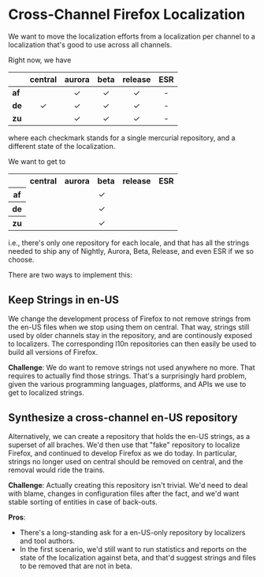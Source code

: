 Cross-Channel Firefox Localization
==================================

We want to move the localization efforts from a localization per channel to
a localization that's good to use across all channels.

Right now, we have

|  | central | aurora | beta | release | ESR |
| --- | :---: | :---: | :---: | :---: | :---: |
| **af** |   | ✓ | ✓ | ✓ | - |
| **de** | ✓ | ✓ | ✓ | ✓ | - |
| **zu** |   | ✓ | ✓ | ✓ | - |

where each checkmark stands for a single mercurial repository, and a different
state of the localization.

We want to get to

<table>
<tr>
<td></td>
<th>central</th>
<th>aurora</th>
<th>beta</th>
<th>release</th>
<th>ESR</th>
</tr>
<tr>
<th>af</th>
<td style="text-align:center;" colspan="5">✓</td>
</tr>
<tr>
<th>de</th>
<td style="text-align:center;" colspan="5">✓</td>
</tr>
<tr>
<th>zu</th>
<td style="text-align:center;" colspan="5">✓</td>
</tr>
</table>

i.e., there's only one repository for each locale, and that has all the strings
needed to ship any of Nightly, Aurora, Beta, Release, and even ESR if we so
choose.

There are two ways to implement this:

Keep Strings in en-US
---------------------

We change the development process of Firefox to not remove strings from the
en-US files when we stop using them on central. That way, strings still used
by older channels stay in the repository, and are continously exposed to
localizers. The corresponding l10n repositories can then easily be used to
build all versions of Firefox.

**Challenge**: We do want to remove strings not used anywhere no more. That
requires to actually find those strings. That's a surprisingly hard problem,
given the various programming languages, platforms, and APIs we use to
get to localized strings.

Synthesize a cross-channel en-US repository
-------------------------------------------

Alternatively, we can create a repository that holds the en-US strings, as a 
superset of all braches. We'd then use that "fake" repository to localize
Firefox, and continued to develop Firefox as we do today. In particular, strings
no longer used on central should be removed on central, and the removal would
ride the trains.

**Challenge**: Actually creating this repository isn't trivial. We'd need to
deal with blame, changes in configuration files after the fact, and we'd want
stable sorting of entities in case of back-outs.

**Pros**:
* There's a long-standing ask for a en-US-only repository by localizers and
tool authors.
* In the first scenario, we'd still want to run statistics and reports on the
state of the localization against beta, and that'd suggest strings and files to
be removed that are not in beta.
